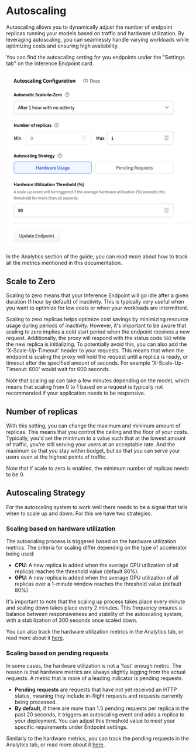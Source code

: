 # Autoscaling

Autoscaling allows you to dynamically adjust the number of endpoint replicas running your models based on traffic and hardware
utilization. By leveraging autoscaling, you can seamlessly handle varying workloads while optimizing costs and ensuring high availability.

You can find the autoscaling setting for you endpoints under the "Settings tab" on the Inference Endpoint card.

![settings](https://raw.githubusercontent.com/huggingface/hf-endpoints-documentation/main/assets/autoscaling/settings.png)

<Tip>
In the Analytics section of the guide, you can read more about how to track all the metrics mentioned in this documentation.
</Tip>


## Scale to Zero

Scaling to zero means that your Inference Endpoint will go idle after a given duration (1 hour by default) of inactivity. This is typically
very useful when you want to optimize for low costs or when your workloads are intermittent. 

Scaling to zero replicas helps optimize cost savings by minimizing resource usage during periods of inactivity. However, it's important to
be aware that scaling to zero implies a cold start period when the endpoint receives a new request. Additionally, the proxy will
respond with the status code `503` while the new replica is initializing. To potentially avoid this, you can also add the
'X-Scale-Up-Timeout' header to your requests. This means that when the endpoint is scaling the proxy will hold the request until a replica
is ready, or timeout after the specified amount of seconds. For example 'X-Scale-Up-Timeout: 600' would wait for 600 seconds.

<Tip>
Note that scaling up can take a few minutes depending on the model, which means that scaling from 0 to 1 based on a request is typically not recommended if your
application needs to be responsive. 
</Tip>

## Number of replicas

With this setting, you can change the maximum and minimum amount of replicas. This means that you control the ceiling and the floor of your costs.
Typically, you'd set the minimum to a value such that at the lowest amount of traffic, you're still serving your users at an acceptable rate.
And the maximum so that you stay within budget, but so that you can serve your users even at the highest points of traffic.

<Tip>
Note that if scale to zero is enabled, the minimum number of replicas needs to be 0.
</Tip>

## Autoscaling Strategy

For the autoscaling system to work well there needs to be a signal that tells when to scale up and down. For this we have two strategies.

### Scaling based on hardware utilization

The autoscaling process is triggered based on the hardware utilization metrics. The criteria for scaling differ depending on the
type of accelerator being used:

- **CPU**: A new replica is added when the average CPU utilization of all replicas reaches the threshold value (default 80%).
- **GPU**: A new replica is added when the average GPU utilization of all replicas over a 1-minute window reaches the threshold value (default 80%).

It's important to note that the scaling up process takes place every minute and scaling down takes place every 2 minutes. This
frequency ensures a balance between responsiveness and stability of the autoscaling system, with a stabilization of 300 seconds
once scaled down.

You can also track the hardware utilization metrics in the Analytics tab, or read more about it [here](./analytics#hardwareutilisation).

### Scaling based on pending requests

In some cases, the hardware utilization is not a 'fast' enough metric. The reason is that hardware metrics are always slightly lagging from
the actual requests. A metric that is more of a leading indicator is pending requests.

- **Pending requests** are requests that have not yet received an HTTP status, meaning they include in-flight requests and requests currently being processed.
- **By default**, if there are more than 1.5 pending requests per replica in the past 20 seconds, it triggers an autoscaling event and adds a replica to your deployment.
You can adjust this threshold value to meet your specific requirements under Endpoint settings.

Similarly to the hardware metrics, you can track the pending requests in the Analytics tab, or read more about it [here](./analytics#pendingrequests).
